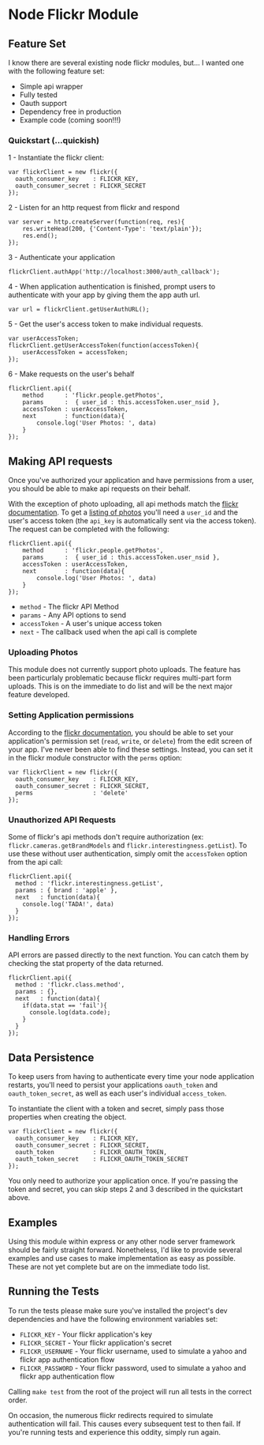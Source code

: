 # Node Flickr Module

## Feature Set
I know there are several existing node flickr modules, but... I wanted one with the following feature set:

* Simple api wrapper
* Fully tested
* Oauth support
* Dependency free in production
* Example code (coming soon!!!)


### Quickstart (...quickish)
1 - Instantiate the flickr client:

    var flickrClient = new flickr({
      oauth_consumer_key    : FLICKR_KEY,
      oauth_consumer_secret : FLICKR_SECRET
    });

2 - Listen for an http request from flickr and respond
    
    var server = http.createServer(function(req, res){
        res.writeHead(200, {'Content-Type': 'text/plain'});
        res.end();
    });

3 - Authenticate your application

    flickrClient.authApp('http://localhost:3000/auth_callback');

4 - When application authentication is finished, prompt users to authenticate with your app by giving them the app auth url.

    var url = flickrClient.getUserAuthURL();

5 - Get the user's access token to make individual requests.

    var userAccessToken;
    flickrClient.getUserAccessToken(function(accessToken){
        userAccessToken = accessToken;
    });

6 - Make requests on the user's behalf

    flickrClient.api({
        method      : 'flickr.people.getPhotos',
        params      :  { user_id : this.accessToken.user_nsid },
        accessToken : userAccessToken,
        next        : function(data){
            console.log('User Photos: ', data)
        }
    });



## Making API requests
Once you've authorized your application and have permissions from a user, you should be able to make api requests on their behalf.

With the exception of photo uploading, all api methods match the [flickr documentation](http://www.flickr.com/services/api/). To get a [listing of photos](http://www.flickr.com/services/api/flickr.people.getPhotos.html) you'll need a `user_id` and the user's access token (the `api_key` is automatically sent via the access token). The request can be completed with the following:

    flickrClient.api({
        method      : 'flickr.people.getPhotos',
        params      :  { user_id : this.accessToken.user_nsid },
        accessToken : userAccessToken,
        next        : function(data){
            console.log('User Photos: ', data)
        }
    });

* `method` - The flickr API Method
* `params` - Any API options to send
* `accessToken` - A user's unique access token
* `next` - The callback used when the api call is complete


### Uploading Photos
This module does not currently support photo uploads. The feature has been particurlaly problematic because flickr requires multi-part form uploads. This is on the immediate to do list and will be the next major feature developed.


### Setting Application permissions
According to the [flickr documentation](http://www.flickr.com/services/api/), you should be able to set your application's permission set (`read`, `write`, or `delete`) from the edit screen of your app. I've never been able to find these settings. Instead, you can set it in the flickr module constructor with the `perms` option:

    var flickrClient = new flickr({
      oauth_consumer_key    : FLICKR_KEY,
      oauth_consumer_secret : FLICKR_SECRET,
      perms                 : 'delete'
    });


### Unauthorized API Requests
Some of flickr's api methods don't require authorization (ex: `flickr.cameras.getBrandModels` and `flickr.interestingness.getList`). To use these without user authentication, simply omit the `accessToken` option from the api call:

    flickrClient.api({
      method : 'flickr.interestingness.getList',
      params : { brand : 'apple' },
      next   : function(data){
        console.log('TADA!', data)
      }
    });


### Handling Errors
API errors are passed directly to the next function. You can catch them by checking the stat property of the data returned.

    flickrClient.api({
      method : 'flickr.class.method',
      params : {},
      next   : function(data){
        if(data.stat == 'fail'){
          console.log(data.code);
        }
      }
    });



## Data Persistence 
To keep users from having to authenticate every time your node application restarts, you'll need to persist your applications `oauth_token` and `oauth_token_secret`, as well as each user's individual `access_token`.

To instantiate the client with a token and secret, simply pass those properties when creating the object.

    var flickrClient = new flickr({
      oauth_consumer_key    : FLICKR_KEY,
      oauth_consumer_secret : FLICKR_SECRET,
      oauth_token           : FLICKR_OAUTH_TOKEN,
      oauth_token_secret    : FLICKR_OAUTH_TOKEN_SECRET
    });

You only need to authorize your application once. If you're passing the token and secret, you can skip steps 2 and 3 described in the quickstart above.



## Examples
Using this module within express or any other node server framework should be fairly straight forward. Nonetheless, I'd like to provide several examples and use cases to make implementation as easy as possible. These are not yet complete but are on the immediate todo list.



## Running the Tests
To run the tests please make sure you've installed the project's dev dependencies and have the following environment variables set:

* `FLICKR_KEY` - Your flickr application's key
* `FLICKR_SECRET` - Your flickr application's secret
* `FLICKR_USERNAME` - Your flickr username, used to simulate a yahoo and flickr app authentication flow
* `FLICKR_PASSWORD` - Your flickr password, used to simulate a yahoo and flickr app authentication flow

Calling `make test` from the root of the project will run all tests in the correct order.

On occasion, the numerous flickr redirects required to simulate authentication will fail. This causes every subsequent test to then fail. If you're running tests and experience this oddity, simply run again.